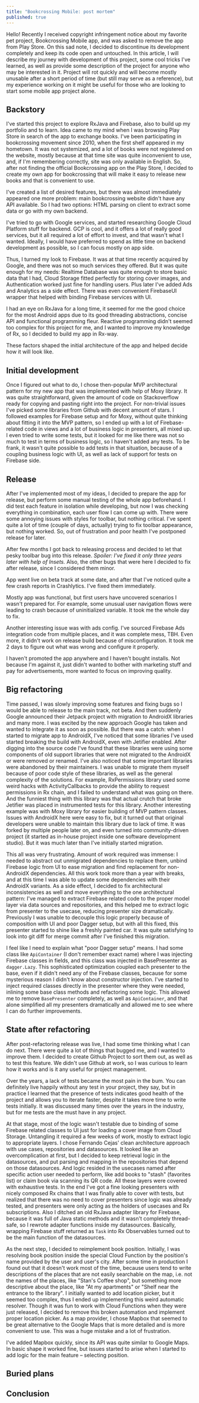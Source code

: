 ```yaml
---
title: "Bookcrossing Mobile: post mortem"
published: true 
---
```


Hello! Recently I received copyright infringement notice about my favorite pet project, Bookcrossing Mobile app, and was asked to remove the app from Play Store. On this sad note, I decided to discontinue its development completely and keep its code open and untouched. In this article, I will describe my journey with development of this project, some cool tricks I've learned, as well as provide some description of the project for anyone who may be interested in it. Project will rot quickly and will become mostly unusable after a short period of time (but still may serve as a reference), but my experience working on it might be useful for those who are looking to start some mobile app project alone.

## Backstory

I've started this project to explore RxJava and Firebase, also to build up my portfolio and to learn. Idea came to my mind when I was browsing Play Store in search of the app to exchange books. I've been participating in bookcrossing movement since 2010, when the first shelf appeared in my hometown. It was not systemized, and a lot of books were not registered on the website, mostly because at that time site was quite inconvenient to use, and, if I'm remembering correctly, site was only available in English. So, after not finding the official Bookcrossing app on the Play Store, I decided to create my own app for bookcrossing that will make it easy to release new books and that is convenient to use.

I've created a list of desired features, but there was almost immediately appeared one more problem: main bookcrossing website didn't have any API available. So I had two options: HTML parsing on client to extract some data or go with my own backend.

I've tried to go with Google services, and started researching Google Cloud Platform stuff for backend. GCP is cool, and it offers a lot of really good services, but it all required a lot of effort to invest, and that wasn't what I wanted. Ideally, I would have preferred to spend as little time on backend development as possible, so I can focus mostly on app side.

Thus, I turned my look to Firebase. It was at that time recently acquired by Google, and there was not so much services they offered. But it was quite enough for my needs: Realtime Database was quite enough to store basic data that I had, Cloud Storage fitted perfectly for storing cover images, and Authentication worked just fine for handling users. Plus later I've added Ads and Analytics as a side effect. There was even convenient FirebaseUI wrapper that helped with binding Firebase services with UI.

I had an eye on RxJava for a long time, it seemed for me the good choice for the most Android apps due to its good threading abstractions, concise API and functional programming fleur. Reactive programming didn't seemed too complex for this project for me, and I wanted to improve my knowledge of Rx, so I decided to build my app in Rx-way.

These factors shaped the initial architecture of the app and helped decide how it will look like.

## Initial development

Once I figured out what to do, I chose then-popular MVP architectural pattern for my new app that was implemented with help of Moxy library. It was quite straightforward, given the amount of code on Stackoverflow ready for copying and pasting right into the project. For non-trivial issues I've picked some libraries from Github with decent amount of stars. I followed examples for Firebase setup and for Moxy, without quite thinking about fitting it into the MVP pattern, so I ended up with a lot of Firebase-related code in views and a lot of business logic in presenters, all mixed up. I even tried to write some tests, but it looked for me like there was not so much to test in terms of business logic, so I haven't added any tests. To be frank, it wasn't quite possible to add tests in that situation, because of a coupling business logic with UI, as well as lack of support for tests on Firebase side.

## Release

After I've implemented most of my ideas, I decided to prepare the app for release, but perform some manual testing of the whole app beforehand. I did test each feature in isolation while developing, but now I was checking everything in combination, each user flow I can come up with. There were some annoying issues with styles for toolbar, but nothing critical. I've spent quite a lot of time (couple of days, actually) trying to fix toolbar appearance, but nothing worked. So, out of frustration and poor health I've postponed release for later.

After few months I got back to releasing process and decided to let that pesky toolbar bug into this release. _Spoiler: I've fixed it only three years later with help of Insets._ Also, the other bugs that were here I decided to fix after release, since I considered them minor.

App went live on beta track at some date, and after that I've noticed quite a few crash reports in Crashlytics. I've fixed them immediately.

Mostly app was functional, but first users have uncovered scenarios I wasn't prepared for. For example, some unusual user navigation flows were leading to crash because of uninitialized variable. It took me the whole day to fix.

Another interesting issue was with ads config. I've sourced Firebase Ads integration code from multiple places, and it was complete mess, TBH. Even more, it didn't work on release build because of misconfiguration. It took me 2 days to figure out what was wrong and configure it properly.

I haven't promoted the app anywhere and I haven't bought installs. Not because I'm against it, just didn't wanted to bother with marketing stuff and pay for advertisements, more wanted to focus on improving quality.

## Big refactoring

Time passed, I was slowly improving some features and fixing bugs so I would be able to release to the main track, not beta. And then suddenly Google announced their Jetpack project with migration to AndroidX libraries and many more. I was excited by the new approach Google has taken and wanted to integrate it as soon as possible. But there was a catch: when I started to migrate app to AndroidX, I've noticed that some libraries I've used started breaking the build with AndroidX, even with Jetifier enabled. After digging into the source code I've found that these libraries were using some components of old support libraries that were not migrated to the AndroidX or were removed or renamed. I've also noticed that some important libraries were abandoned by their maintainers. I was unable to migrate them myself because of poor code style of these libraries, as well as the general complexity of the solutions. For example, RxPermissions library used some weird hacks with ActivityCallbacks to provide the ability to request permissions in Rx chain, and I failed to understand what was going on there. And the funniest thing with this library was that actual crutch that broke Jetifier was placed in instrumented tests for this library. Another interesting example was with Moxy library for easier building of MVP pattern classes. Issues with AndroidX here were easy to fix, but it turned out that original developers were unable to maintain this library due to lack of time. It was forked by multiple people later on, and even turned into community-driven project (it started as in-house project inside one software development studio). But it was much later than I've initially started migration.

This all was very frustrating. Amount of work required was immense: I needed to abstract out unmigrated dependencies to replace them, unbind Firebase logic from UI to ease migration and find replacement for non-AndroidX dependencies. All this work took more than a year with breaks, and at this time I was able to update some dependencies with their AndroidX variants. As a side effect, I decided to fix architectural inconsistencies as well and move everything to the one architectural pattern: I've managed to extract Firebase related code to the proper model layer via data sources and repositories, and this helped me to extract logic from presenter to the usecase, reducing presenter size dramatically. Previously I was unable to decouple this logic properly because of composition with UI and poor Dagger setup, but with all this fixed, this presenter started to shine like a freshly painted car. It was quite satisfying to look into git diff for merge commit after I've finished this migration.

I feel like I need to explain what "poor Dagger setup" means. I had some class like `ApiContainer` (I don't remember exact name) where I was injecting Firebase classes in fields, and this class was injected in BasePresenter as `dagger.Lazy`. This sophisticated optimization coupled each presenter to the base, even if it didn't need any of the Firebase classes, because for some mysterious reason I didn't know about constructor injection. I've started to inject required classes directly in the presenter where they were needed, inlining some base class methods and refactoring some logic. This allowed me to remove `BasePresenter` completely, as well as `ApiContainer`, and that alone simplified all my presenters dramatically and allowed me to see where I can do further improvements.

## State after refactoring

After post-refactoring release was live, I had some time thinking what I can do next. There were quite a lot of things that bugged me, and I wanted to improve them. I decided to create Github Project to sort them out, as well as to test this feature. We didn't use Github at work, so I was curious to learn how it works and is it any useful for project management.

Over the years, a lack of tests became the most pain in the bum. You can definitely live happily without any test in your project, they say, but in practice I learned that the presence of tests indicates good health of the project and allows you to iterate faster, despite it takes more time to write tests initially. It was discussed many times over the years in the industry, but for me tests are the must have in any project.

At that stage, most of the logic wasn't testable due to binding of some Firebase related classes to UI just for loading a cover image from Cloud Storage. Untangling it required a few weeks of work, mostly to extract logic to appropriate layers. I chose Fernando Cejas' clean architecture approach with use cases, repositories and datasources. It looked like an overcomplication at first, but I decided to keep retrieval logic in the datasources, and put parsing and mapping in the repositories that depend on those datasources. And logic resided in the usecases named after specific action user needed to perform, like add books to "stash" (favorites list) or claim book via scanning its QR code. All these layers were covered with exhaustive tests. In the end I've got a fine looking presenters with nicely composed Rx chains that I was finally able to cover with tests, but realized that there was no need to cover presenters since logic was already tested, and presenters were only acting as the holders of usecases and Rx subscriptions. Also I ditched an old RxJava adapter library for Firebase, because it was full of Java static methods and it wasn't completely thread-safe, so I rewrote adapter functions inside my datasources. Basically, wrapping Firebase stuff returned as `Task` into Rx Observables turned out to be the main function of the datasources.

As the next step, I decided to reimplement book position. Initially, I was resolving book position inside the special Cloud Function by the position's name provided by the user and user's city. After some time in production I found out that it doesn't work most of the time, because users tend to write descriptions of the places that are not easily searchable on the map, i.e. not the names of the places, like "Stan's Coffee shop", but something more descriptive about the place, like "At my apartments" or "Shelf near the entrance to the library". I initially wanted to add location picker, but it seemed too complex, thus I ended up implementing this weird automatic resolver. Though it was fun to work with Cloud Functions when they were just released, I decided to remove this broken automation and implement proper location picker. As a map provider, I chose Mapbox that seemed to be great alternative to the Google Maps that is more detailed and is more convenient to use. This was a huge mistake and a lot of frustration.

I've added Mapbox quickly, since its API was quite similar to Google Maps. In basic shape it worked fine, but issues started to arise when I started to add logic for the main feature – selecting position.

## Buried plans

## Conclusion
